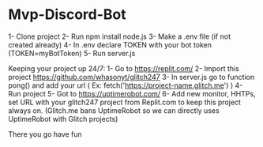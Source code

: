 # Mvp-Discord-Bot
1- Clone project
2- Run npm install node.js
3- Make a .env file (if not created already)
4- In .env declare TOKEN with your bot token (TOKEN=myBotToken)
5- Run server.js

Keeping your project up 24/7:
1- Go to https://replit.com/
2- Import this project https://github.com/whasonyt/glitch247
3- In server.js go to function pong() and add your url ( Ex: fetch('https://project-name.glitch.me') )
4- Run project
5- Got to https://uptimerobot.com/
6- Add new monitor, HHTPs, set URL with your glitch247 project from Replit.com to keep this project always on.
(Glitch.me bans UptimeRobot so we can directly uses UptimeRobot with Glitch projects)

There you go have fun
